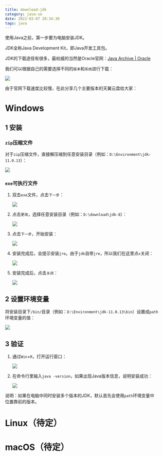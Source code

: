 ```yaml
---
title: download-jdk
category: java-se
date: 2022-03-07 20:34:30
tags: java
---
```


使用Java之前，第一步要为电脑安装JDK。

JDK全称Java Development Kit，即Java开发工具包。

JDK的下载途径有很多，最权威的当然是Oracle官网：[Java Archive | Oracle](https://www.oracle.com/java/technologies/downloads/archive/)

我们可以根据自己的需要选择不同的`版本`和`系统`进行下载：

![](image-20220307210348975.png)

由于官网下载速度比较慢，在此分享几个主要版本的天翼云盘给大家：

# Windows

## 1 安装

### `zip`压缩文件

对于`zip`压缩文件，直接解压缩到任意安装目录（例如：`D:\Environment\jdk-11.0.13`）：

![](image-20220307212630950.png)

### `exe`可执行文件

1. 双击`exe`文件，点击`下一步`：

   ![](image-20220307215303189.png)

2. 点击`更改`，选择任意安装目录（例如：`D:\download\jdk-8`）：

   ![](image-20220307215456243.png)

3. 点击`下一步`，开始安装：

   ![](image-20220307215641490.png)

4. 安装完成后，会提示安装`jre`。由于`jdk`自带`jre`，所以我们在这里点`x`关闭：

   ![](image-20220307215726930.png)

5. 安装完成后，点击`关闭`：

   ![](image-20220307215849725.png)

## 2 设置环境变量

将安装目录下`/bin/`目录（例如：`D:\Environment\jdk-11.0.13\bin`）设置成`path`环境变量的值：

![](image-20220307213226625.png)

## 3 验证

1. 通过`Win`+`R`，打开运行窗口：

   ![](image-20220307213657389.png)

2. 在命令行里输入`java -version`，如果出现Java版本信息，说明安装成功：

   ![](image-20220307213648891.png)

说明：如果在电脑中同时安装多个版本的JDK，默认首先会使用`path`环境变量中位置靠前的版本。

# Linux（待定）

# macOS（待定）
